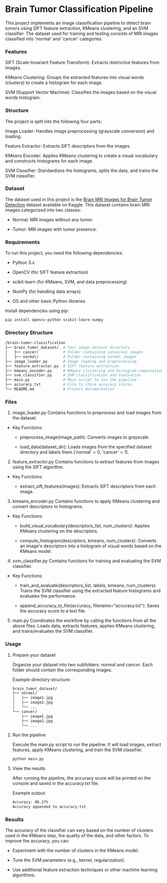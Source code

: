 # Brain Tumor Classification Pipeline

This project implements an image classification pipeline to detect brain tumors using SIFT feature extraction, KMeans clustering, and an SVM classifier. The dataset used for training and testing consists of MRI images classified into 'normal' and 'cancer' categories.

### Features

SIFT (Scale-Invariant Feature Transform): Extracts distinctive features from images.

KMeans Clustering: Groups the extracted features into visual words (clusters) to create a histogram for each image.

SVM (Support Vector Machine): Classifies the images based on the visual words histogram.

### Structure

The project is split into the following four parts:

Image Loader: Handles image preprocessing (grayscale conversion) and loading.

Feature Extractor: Extracts SIFT descriptors from the images.

KMeans Encoder: Applies KMeans clustering to create a visual vocabulary and constructs histograms for each image.

SVM Classifier: Standardizes the histograms, splits the data, and trains the SVM classifier.

### Dataset

The dataset used in this project is the [Brain MRI Images for Brain Tumor Detection](https://www.kaggle.com/datasets/navoneel/brain-mri-images-for-brain-tumor-detection) dataset available on Kaggle. This dataset contains brain MRI images categorized into two classes:

- Normal: MRI images without any tumor.

- Tumor: MRI images with tumor presence.

### Requirements

To run this project, you need the following dependencies:

- Python 3.x

- OpenCV (for SIFT feature extraction)

- scikit-learn (for KMeans, SVM, and data preprocessing)

- NumPy (for handling data arrays)

- OS and other basic Python libraries

Install dependencies using pip:

```bash
pip install opencv-python scikit-learn numpy
```

<!------------------>

### Directory Structure

```bash
/brain-tumor-classification
├── brain_tumor_dataset/  # Your image dataset directory
│   ├── cancer/           # Folder containing cancerous images
│   ├── normal/           # Folder containing normal images
├── image_loader.py       # Image loading and preprocessing
├── feature_extractor.py  # SIFT feature extraction
├── kmeans_encoder.py     # KMeans clustering and histogram computation
├── svm_classifier.py     # SVM classification and evaluation
├── main.py               # Main script to run the pipeline
├── accuracy.txt          # File to store accuracy scores
└── README.md             # Project documentation
```

<!------------------>

### Files

1. image_loader.py
   Contains functions to preprocess and load images from the dataset.

- Key Functions:

  - preprocess_image(image_path): Converts images to grayscale.

  - load_data(dataset_dir): Loads images from the specified dataset directory and labels them ('normal' = 0, 'cancer' = 1).

2. feature_extractor.py
   Contains functions to extract features from images using the SIFT algorithm.

- Key Functions:

  - extract_sift_features(images): Extracts SIFT descriptors from each image.

3. kmeans_encoder.py
   Contains functions to apply KMeans clustering and convert descriptors to histograms.

- Key Functions:

  - build_visual_vocabulary(descriptors_list, num_clusters): Applies KMeans clustering on the descriptors.

  - compute_histogram(descriptors, kmeans, num_clusters): Converts an image's descriptors into a histogram of visual words based on the KMeans model.

4. svm_classifier.py
   Contains functions for training and evaluating the SVM classifier.

- Key Functions:

  - train_and_evaluate(descriptors_list, labels, kmeans, num_clusters): Trains the SVM classifier using the extracted feature histograms and evaluates the performance.

  - append_accuracy_to_file(accuracy, filename="accuracy.txt"): Saves the accuracy score to a text file.

5. main.py
   Coordinates the workflow by calling the functions from all the above files. Loads data, extracts features, applies KMeans clustering, and trains/evaluates the SVM classifier.

### Usage

1. Prepare your dataset

   Organize your dataset into two subfolders: _normal_ and _cancer_. Each folder should contain the corresponding images.

   Example directory structure:

   ```bash
   brain_tumor_dataset/
   ├── normal/
   │   ├── image1.jpg
   │   ├── image2.jpg
   │   └── ...
   └── cancer/
       ├── image1.jpg
       ├── image2.jpg
       └── ...
   ```

   <!------------------>

2. Run the pipeline

   Execute the main.py script to run the pipeline. It will load images, extract features, apply KMeans clustering, and train the SVM classifier.

   ```bash
   python main.py
   ```

    <!------------------>

3. View the results

   After running the pipeline, the accuracy score will be printed on the console and saved in the accuracy.txt file.

   Example output:

   ```bash
   Accuracy: 86.27%
   Accuracy appended to accuracy.txt
   ```

   <!------------------>

### Results

The accuracy of the classifier can vary based on the number of clusters used in the KMeans step, the quality of the data, and other factors. To improve the accuracy, you can:

- Experiment with the number of clusters in the KMeans model.

- Tune the SVM parameters (e.g., kernel, regularization).

- Use additional feature extraction techniques or other machine learning algorithms.
